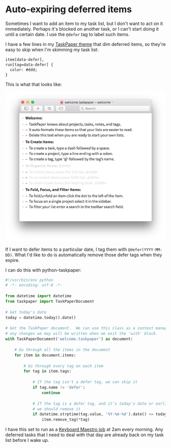 # Auto-expiring deferred items

Sometimes I want to add an item to my task list, but I don't want to act
on it immediately.  Perhaps it's blocked on another task, or I can't start
doing it until a certain date.  I use the `@defer` tag to label such items.

I have a few lines in my [TaskPaper theme][theming] that dim deferred items,
so they're easy to skip when I'm skimming my task list:

```less
item[data-defer],
run[tag=data-defer] {
  color: #ddd;
}
```

This is what that looks like:

![](deferred-items.png)

If I want to defer items to a particular date, I tag them with
`@defer(YYYY-MM-DD)`.  What I'd like to do is automatically remove those defer
tags when they expire.

I can do this with python-taskpaper:

```python
#!/usr/bin/env python
# -*- encoding: utf-8 -*-

from datetime import datetime
from taskpaper import TaskPaperDocument

# Get today's date
today = datetime.today().date()

# Get the TaskPaper document.  We can use this class as a context manager:
# any changes we may will be written when we exit the 'with' block.
with TaskPaperDocument('welcome.taskpaper') as document:

    # Go through all the items in the document
    for item in document.items:

        # Go through every tag on each item
        for tag in item.tags:

            # If the tag isn't a defer tag, we can skip it
            if tag.name != 'defer':
                continue

            # If the tag is a defer tag, and it's today's date or earlier,
            # we should remove it
            if datetime.strptime(tag.value, '%Y-%m-%d').date() <= today:
                item.remove_tag(*tag)
```

I have this set to run as a [Keyboard Maestro job][kmaestro] at 2am every
morning.  Any deferred tasks that I need to deal with that day are already back on my task list before I wake up.

[theming]: http://guide.taskpaper.com/creating_themes.html
[kmaestro]: https://www.keyboardmaestro.com